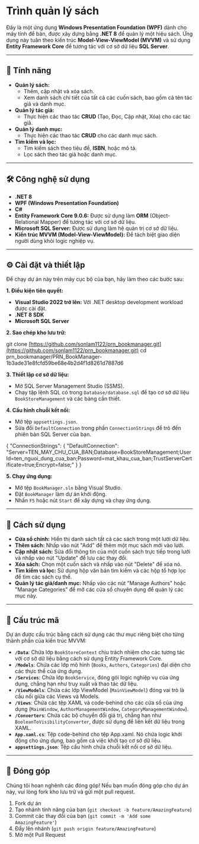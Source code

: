# Trình quản lý sách

Đây là một ứng dụng **Windows Presentation Foundation (WPF)** dành cho máy tính để bàn, được xây dựng bằng **.NET 8** để quản lý một hiệu sách. Ứng dụng này tuân theo kiến trúc **Model-View-ViewModel (MVVM)** và sử dụng **Entity Framework Core** để tương tác với cơ sở dữ liệu **SQL Server**.

---

## 🚀 Tính năng

* **Quản lý sách:**
    * Thêm, cập nhật và xóa sách.
    * Xem danh sách chi tiết của tất cả các cuốn sách, bao gồm cả tên tác giả và danh mục.
* **Quản lý tác giả:**
    * Thực hiện các thao tác **CRUD** (Tạo, Đọc, Cập nhật, Xóa) cho các tác giả.
* **Quản lý danh mục:**
    * Thực hiện các thao tác **CRUD** cho các danh mục sách.
* **Tìm kiếm và lọc:**
    * Tìm kiếm sách theo tiêu đề, **ISBN**, hoặc mô tả.
    * Lọc sách theo tác giả hoặc danh mục.

---

## 🛠️ Công nghệ sử dụng

* **.NET 8**
* **WPF (Windows Presentation Foundation)**
* **C#**
* **Entity Framework Core 9.0.6:** Được sử dụng làm **ORM** (Object-Relational Mapper) để tương tác với cơ sở dữ liệu.
* **Microsoft SQL Server:** Được sử dụng làm hệ quản trị cơ sở dữ liệu.
* **Kiến trúc MVVM (Model-View-ViewModel):** Để tách biệt giao diện người dùng khỏi logic nghiệp vụ.

---

## ⚙️ Cài đặt và thiết lập

Để chạy dự án này trên máy cục bộ của bạn, hãy làm theo các bước sau:

**1. Điều kiện tiên quyết:**

* **Visual Studio 2022 trở lên:** Với .NET desktop development workload được cài đặt.
* **.NET 8 SDK**
* **Microsoft SQL Server**

**2. Sao chép kho lưu trữ:**

git clone [https://github.com/sonlam1122/prn_bookmanager.git](https://github.com/sonlam1122/prn_bookmanager.git)
cd prn_bookmanager/PRN_BookManager-1b3ade31e8fcfd59be68e4b2d4f1d8261d7887d6


**3. Thiết lập cơ sở dữ liệu:**

  * Mở SQL Server Management Studio (SSMS).
  * Chạy tập lệnh SQL có trong `Database/database.sql` để tạo cơ sở dữ liệu `BookStoreManagement` và các bảng cần thiết.

**4. Cấu hình chuỗi kết nối:**

  * Mở tệp `appsettings.json`.
  * Sửa đổi `DefaultConnection` trong phần `ConnectionStrings` để trỏ đến phiên bản SQL Server của bạn.



{
    "ConnectionStrings": {
        "DefaultConnection": "Server=TEN_MAY_CHU_CUA_BAN;Database=BookStoreManagement;User Id=ten_nguoi_dung_cua_ban;Password=mat_khau_cua_ban;TrustServerCertificate=true;Encrypt=false;"
    }
}


**5. Chạy ứng dụng:**

  * Mở tệp `BookManager.sln` bằng Visual Studio.
  * Đặt `BookManager` làm dự án khởi động.
  * Nhấn `F5` hoặc nút `Start` để xây dựng và chạy ứng dụng.

-----

## 📖 Cách sử dụng

  * **Cửa sổ chính:** Hiển thị danh sách tất cả các sách trong một lưới dữ liệu.
  * **Thêm sách:** Nhấp vào nút "Add" để thêm một mục sách mới vào lưới.
  * **Cập nhật sách:** Sửa đổi thông tin của một cuốn sách trực tiếp trong lưới và nhấp vào nút "Update" để lưu các thay đổi.
  * **Xóa sách:** Chọn một cuốn sách và nhấp vào nút "Delete" để xóa nó.
  * **Tìm kiếm và lọc:** Sử dụng hộp văn bản tìm kiếm và các hộp tổ hợp lọc để tìm các sách cụ thể.
  * **Quản lý tác giả/danh mục:** Nhấp vào các nút "Manage Authors" hoặc "Manage Categories" để mở các cửa sổ chuyên dụng để quản lý các mục này.

-----

## 📂 Cấu trúc mã

Dự án được cấu trúc bằng cách sử dụng các thư mục riêng biệt cho từng thành phần của kiến trúc MVVM:

  * **`/Data`**: Chứa lớp `BookStoreContext` chịu trách nhiệm cho các tương tác với cơ sở dữ liệu bằng cách sử dụng Entity Framework Core.
  * **`/Models`**: Chứa các lớp mô hình (`Books`, `Authors`, `Categories`) đại diện cho các thực thể của ứng dụng.
  * **`/Services`**: Chứa lớp `BookService`, đóng gói logic nghiệp vụ của ứng dụng, chẳng hạn như truy xuất và thao tác dữ liệu.
  * **`/ViewModels`**: Chứa các lớp ViewModel (`MainViewModel`) đóng vai trò là cầu nối giữa các Views và Models.
  * **`/Views`**: Chứa các tệp XAML và code-behind cho các cửa sổ của ứng dụng (`MainWindow`, `AuthorManagementWindow`, `CategoryManagementWindow`).
  * **`/Converters`**: Chứa các bộ chuyển đổi giá trị, chẳng hạn như `BooleanToVisibilityConverter`, được sử dụng để liên kết dữ liệu trong XAML.
  * **`App.xaml.cs`**: Tệp code-behind cho tệp App.xaml. Nó chứa logic khởi động cho ứng dụng, bao gồm cả việc khởi tạo cơ sở dữ liệu.
  * **`appsettings.json`**: Tệp cấu hình chứa chuỗi kết nối cơ sở dữ liệu.

-----

## 🤝 Đóng góp

Chúng tôi hoan nghênh các đóng góp\! Nếu bạn muốn đóng góp cho dự án này, vui lòng fork kho lưu trữ và gửi một pull request.

1.  Fork dự án
2.  Tạo nhánh tính năng của bạn (`git checkout -b feature/AmazingFeature`)
3.  Commit các thay đổi của bạn (`git commit -m 'Add some AmazingFeature'`)
4.  Đẩy lên nhánh (`git push origin feature/AmazingFeature`)
5.  Mở một Pull Request

